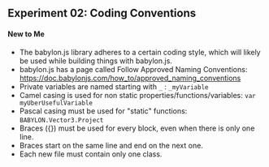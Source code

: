 ## Experiment 02: Coding Conventions

#### New to Me
- The babylon.js library adheres to a certain coding style, which will likely be used while building things with babylon.js.
- babylon.js has a page called Follow Approved Naming Conventions: https://doc.babylonjs.com/how_to/approved_naming_conventions
- Private variables are named starting with `_` : `_myVariable`
- Camel casing is used for non static properties/functions/variables: `var myUberUsefulVariable`
- Pascal casing must be used for "static" functions: `BABYLON.Vector3.Project`
- Braces ({}) must be used for every block, even when there is only one line.
- Braces start on the same line and end on the next one.
- Each new file must contain only one class.
